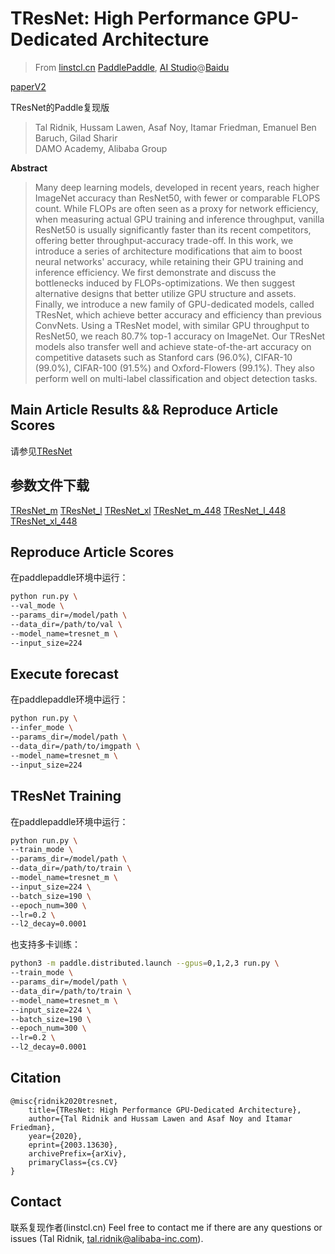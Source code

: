 # TResNet: High Performance GPU-Dedicated Architecture
> From [linstcl.cn](http://www.linstcl.cn) [PaddlePaddle](https://www.paddlepaddle.org.cn/), [AI Studio](https://aistudio.baidu.com)@[Baidu](https://www.baidu.com)

[paperV2](https://arxiv.org/pdf/2003.13630.pdf)

TResNet的Paddle复现版

> Tal Ridnik, Hussam Lawen, Asaf Noy, Itamar Friedman, Emanuel Ben Baruch, Gilad Sharir<br/>
> DAMO Academy, Alibaba Group

**Abstract**

> Many deep learning models, developed in recent years, reach higher
> ImageNet accuracy than ResNet50, with fewer or comparable FLOPS count.
> While FLOPs are often seen as a proxy for network efficiency, when
> measuring actual GPU training and inference throughput, vanilla
> ResNet50 is usually significantly faster than its recent competitors,
> offering better throughput-accuracy trade-off. In this work, we
> introduce a series of architecture modifications that aim to boost
> neural networks' accuracy, while retaining their GPU training and
> inference efficiency. We first demonstrate and discuss the bottlenecks
> induced by FLOPs-optimizations. We then suggest alternative designs
> that better utilize GPU structure and assets. Finally, we introduce a
> new family of GPU-dedicated models, called TResNet, which achieve
> better accuracy and efficiency than previous ConvNets. Using a TResNet
> model, with similar GPU throughput to ResNet50, we reach 80.7\%
> top-1 accuracy on ImageNet. Our TResNet models also transfer well and
> achieve state-of-the-art accuracy on competitive datasets such as
> Stanford cars (96.0\%), CIFAR-10 (99.0\%), CIFAR-100 (91.5\%) and
> Oxford-Flowers (99.1\%). They also perform well on multi-label classification and object detection tasks.


## Main Article Results && Reproduce Article Scores
请参见[TResNet](https://github.com/Alibaba-MIIL/TResNet)

## 参数文件下载
[TResNet_m](https://github.com/LINSTCL/PdPaper-1/releases/download/v1.0.0/tresnet_m.pdparams)
[TResNet_l](https://github.com/LINSTCL/PdPaper-1/releases/download/v1.0.0/tresnet_l.pdparams)
[TResNet_xl](https://github.com/LINSTCL/PdPaper-1/releases/download/v1.0.0/tresnet_xl.pdparams)
[TResNet_m_448](https://github.com/LINSTCL/PdPaper-1/releases/download/v1.0.0/tresnet_m_448.pdparams)
[TResNet_l_448](https://github.com/LINSTCL/PdPaper-1/releases/download/v1.0.0/tresnet_l_448.pdparams)
[TResNet_xl_448](https://github.com/LINSTCL/PdPaper-1/releases/download/v1.0.0/tresnet_xl_448.pdparams)

## Reproduce Article Scores
在paddlepaddle环境中运行：
```bash
python run.py \
--val_mode \
--params_dir=/model/path \
--data_dir=/path/to/val \
--model_name=tresnet_m \
--input_size=224
```

## Execute forecast
在paddlepaddle环境中运行：
```bash
python run.py \
--infer_mode \
--params_dir=/model/path \
--data_dir=/path/to/imgpath \
--model_name=tresnet_m \
--input_size=224
```

## TResNet Training
在paddlepaddle环境中运行：
```bash
python run.py \
--train_mode \
--params_dir=/model/path \
--data_dir=/path/to/train \
--model_name=tresnet_m \
--input_size=224 \
--batch_size=190 \
--epoch_num=300 \
--lr=0.2 \
--l2_decay=0.0001
```

也支持多卡训练：
```bash
python3 -m paddle.distributed.launch --gpus=0,1,2,3 run.py \
--train_mode \
--params_dir=/model/path \
--data_dir=/path/to/train \
--model_name=tresnet_m \
--input_size=224 \
--batch_size=190 \
--epoch_num=300 \
--lr=0.2 \
--l2_decay=0.0001
```

## Citation

```
@misc{ridnik2020tresnet,
    title={TResNet: High Performance GPU-Dedicated Architecture},
    author={Tal Ridnik and Hussam Lawen and Asaf Noy and Itamar Friedman},
    year={2020},
    eprint={2003.13630},
    archivePrefix={arXiv},
    primaryClass={cs.CV}
}
```

## Contact
联系复现作者(linstcl.cn)
Feel free to contact me if there are any questions or issues (Tal
Ridnik, tal.ridnik@alibaba-inc.com).

